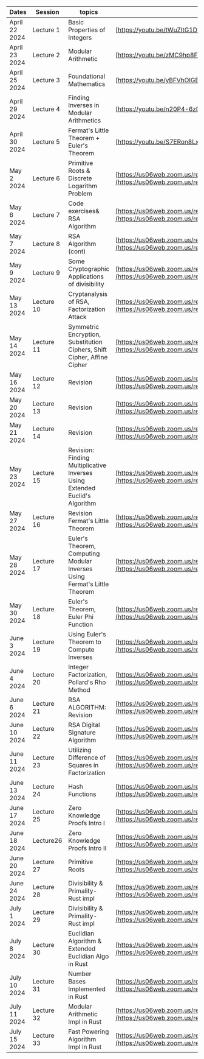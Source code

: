 |Dates|Session|topics|Recording Link|
|---|---|---|---|
|April 22 2024|Lecture 1|Basic Properties of Integers	|[https://youtu.be/tWuZltG1De8?si=O2wbMcbdcmBoDaB5](https://youtu.be/tWuZltG1De8?si=O2wbMcbdcmBoDaB5)|
|April 23 2024|Lecture 2|Modular Arithmetic	|[https://youtu.be/zMC9hp8FPnU?si=EGCFJmbWScizQVNt](https://youtu.be/zMC9hp8FPnU?si=EGCFJmbWScizQVNt)|
|April 25 2024|Lecture 3|	Foundational Mathematics |[https://youtu.be/yBFVhOIGE68?si=U1wHbFpcgQaj5Mc7)|
|April 29 2024|Lecture 4|Finding Inverses in Modular Arithmetics	|[https://youtu.be/n20P4-6zDQo?si=gj93d0MEfDsSlgqL](https://youtu.be/n20P4-6zDQo?si=gj93d0MEfDsSlgqL)|
|April 30 2024|Lecture 5|Fermat's Little Theorem + Euler's Theorem	|[https://youtu.be/S7ERon8Lxd8?si=P4ODedk7wBP7pmAU](https://youtu.be/S7ERon8Lxd8?si=P4ODedk7wBP7pmAU)|
|May 2 2024|Lecture 6|Primitive Roots & Discrete Logarithm Problem	|[https://us06web.zoom.us/rec/share/vBfXHyNUdz3RIWDL66kf9WWSmDmx4HicIutCN8H6rlkmeReq1DvuxjyX0JK-WdP5.kt64bVHac-GobRap](https://us06web.zoom.us/rec/share/vBfXHyNUdz3RIWDL66kf9WWSmDmx4HicIutCN8H6rlkmeReq1DvuxjyX0JK-WdP5.kt64bVHac-GobRap)|
|May 6 2024|Lecture 7|Code exercises& RSA Algorithm	|[https://us06web.zoom.us/rec/share/WOIqFkqVOSHwU98W8RLtOKlGjSkI9YNZb0w0m6lhYSHUH5_pvhLsThyHtdi67vAA.1qQEHkXYKV197RcT](https://us06web.zoom.us/rec/share/WOIqFkqVOSHwU98W8RLtOKlGjSkI9YNZb0w0m6lhYSHUH5_pvhLsThyHtdi67vAA.1qQEHkXYKV197RcT)|
|May 7 2024|Lecture 8|RSA Algorithm (cont)	|[https://us06web.zoom.us/rec/share/Q-GbVwrOgG4LI-_lOlI9b2Um2FMXSJSRrhYZABq10o7UhAAW6NUPJDjjNlKI4oI2.-t2OrLAqYE06ZlcR](https://us06web.zoom.us/rec/share/Q-GbVwrOgG4LI-_lOlI9b2Um2FMXSJSRrhYZABq10o7UhAAW6NUPJDjjNlKI4oI2.-t2OrLAqYE06ZlcR)|
|May 9 2024|Lecture 9|Some Cryptographic Applications of divisibility	|[https://us06web.zoom.us/rec/share/zRLQcDWIdyBVhkyXpA5c-ywrtR2ulIJ4SIm8RMNRWCjOFImOYy7KAAD1ICBmxetu.RlXbuVCBMZeVDHIO](https://us06web.zoom.us/rec/share/zRLQcDWIdyBVhkyXpA5c-ywrtR2ulIJ4SIm8RMNRWCjOFImOYy7KAAD1ICBmxetu.RlXbuVCBMZeVDHIO)|
|May 13 2024|Lecture 10|Cryptanalysis of RSA, Factorization Attack	|[https://us06web.zoom.us/rec/share/-elG2pdEpcU5bq0j8ubxVn6jfGXHJCaOzmGjI98gZp6shvUGEi2ommfKour6zRYI.J0VdS6r024hUgI6U](https://us06web.zoom.us/rec/share/-elG2pdEpcU5bq0j8ubxVn6jfGXHJCaOzmGjI98gZp6shvUGEi2ommfKour6zRYI.J0VdS6r024hUgI6U)|
|May 14 2024|Lecture 11|Symmetric Encryption, Substitution Ciphers, Shift Cipher, Affine Cipher	|[https://us06web.zoom.us/rec/share/IJIHWJfg-V2eYz7qL71Wl1BQVFCCb0wiSlZhn9v-l3TxZIsfRSyAiiaVY3Z5tfCV.O-Wn91zpLCGNh5Cm](https://us06web.zoom.us/rec/share/IJIHWJfg-V2eYz7qL71Wl1BQVFCCb0wiSlZhn9v-l3TxZIsfRSyAiiaVY3Z5tfCV.O-Wn91zpLCGNh5Cm)|
|May 16 2024|Lecture 12|Revision	|[https://us06web.zoom.us/rec/share/aUsBN7jedmUSjoQH1NTjco_U-I2qmMy6SUCMRgdgGULQ4lsyQ3_Pnh1f6vzujLsv.vVfpEWjnVsTqgyir](https://us06web.zoom.us/rec/share/aUsBN7jedmUSjoQH1NTjco_U-I2qmMy6SUCMRgdgGULQ4lsyQ3_Pnh1f6vzujLsv.vVfpEWjnVsTqgyir)|
|May 20 2024|Lecture 13|Revision	|[https://us06web.zoom.us/rec/share/OrYTkyRGwxHt5ozD0nnQ1dYTiMDBRV4bwXyzmY3gajZjXBQ2Su4DKQcmTA8XCQc4.dwCqTS8IERAzxg1X](https://us06web.zoom.us/rec/share/OrYTkyRGwxHt5ozD0nnQ1dYTiMDBRV4bwXyzmY3gajZjXBQ2Su4DKQcmTA8XCQc4.dwCqTS8IERAzxg1X)|
|May 21 2024|Lecture 14|Revision	|[https://us06web.zoom.us/rec/share/ts1Zm_FpeGz-WNEdYGtCfcUMnZG_9mlFcvyEa4UG_CNaaGvLLV8jS1A8rwfeQPgM.2QJnEfqIJDSQ-hiE](https://us06web.zoom.us/rec/share/ts1Zm_FpeGz-WNEdYGtCfcUMnZG_9mlFcvyEa4UG_CNaaGvLLV8jS1A8rwfeQPgM.2QJnEfqIJDSQ-hiE)|
|May 23 2024|Lecture 15|Revision: Finding Multiplicative Inverses Using Extended Euclid's Algorithm	|[https://us06web.zoom.us/rec/share/FhW_254IXO1TPl8S0QTPvOTYmvdwMEnB8LRz78abaRb76XWMJVZJFMYzhQaXpZbZ.tAVF21PGvpSShV5w](https://us06web.zoom.us/rec/share/FhW_254IXO1TPl8S0QTPvOTYmvdwMEnB8LRz78abaRb76XWMJVZJFMYzhQaXpZbZ.tAVF21PGvpSShV5w)|
|May 27 2024|Lecture 16|Revision Fermat's Little Theorem 	|[https://us06web.zoom.us/rec/share/sbFyd8kfBGrQciRYtJlzrdYmck0Ja1e-Qm7ryXPnWvSFhi6b5SFZgTEUpCsJ-npW.aK_tMPWparKAZJkg](https://us06web.zoom.us/rec/share/sbFyd8kfBGrQciRYtJlzrdYmck0Ja1e-Qm7ryXPnWvSFhi6b5SFZgTEUpCsJ-npW.aK_tMPWparKAZJkg)|
|May 28 2024|Lecture 17|Euler's Theorem, Computing Modular Inverses Using Fermat's Little Theorem	|[https://us06web.zoom.us/rec/share/vjFmUw9isEqfeXmq4ofkMgkyCSOAtg16sOy5wxDykgF6lFw581TAaS_Jtgc67hN6.aizhNfgWth8hy-Kt](https://us06web.zoom.us/rec/share/vjFmUw9isEqfeXmq4ofkMgkyCSOAtg16sOy5wxDykgF6lFw581TAaS_Jtgc67hN6.aizhNfgWth8hy-Kt)|
|May 30 2024|Lecture 18|Euler's Theorem, Euler Phi Function	|[https://us06web.zoom.us/rec/share/pF90e2b_KOQUqQp_A5sbKkuX2O8OeXWCwQBsvG1BHzpTfkGT6rc9NueBi6c-qgKO.bbZTrKKjF7GOajpc](https://us06web.zoom.us/rec/share/pF90e2b_KOQUqQp_A5sbKkuX2O8OeXWCwQBsvG1BHzpTfkGT6rc9NueBi6c-qgKO.bbZTrKKjF7GOajpc)|
|June 3 2024|Lecture 19|Using Euler's Theorem to Compute Inverses	|[https://us06web.zoom.us/rec/share/IcNeEXHeUSKRK3QV9af9O4OMxfOl6xF92PinpHjFFrV1Yulvnf7oAq0RYMgEjchS.gcf2E8Z38WcTXqJf](https://us06web.zoom.us/rec/share/IcNeEXHeUSKRK3QV9af9O4OMxfOl6xF92PinpHjFFrV1Yulvnf7oAq0RYMgEjchS.gcf2E8Z38WcTXqJf)|
|June 4 2024|Lecture 20|Integer Factorization, Pollard's Rho Method	|[https://us06web.zoom.us/rec/share/Q55LjNKXNAcSqxlePjtRr8zkeYZKGZGIR_o1ehNoP9K_H2q1bcSGqmKosqUkACGs.ffNky8zvMNjz28J4](https://us06web.zoom.us/rec/share/Q55LjNKXNAcSqxlePjtRr8zkeYZKGZGIR_o1ehNoP9K_H2q1bcSGqmKosqUkACGs.ffNky8zvMNjz28J4)|
|June 6 2024|Lecture 21|RSA ALGORITHM: Revision	|[https://us06web.zoom.us/rec/share/Oku7uPn4aBaqfVGoGtFfYrwMJZf5MwJ5SG4EsHMbGVe_Tt5s2h6lQrUH4WqvWLx5.ijmlpsYetxWA6041](https://us06web.zoom.us/rec/share/Oku7uPn4aBaqfVGoGtFfYrwMJZf5MwJ5SG4EsHMbGVe_Tt5s2h6lQrUH4WqvWLx5.ijmlpsYetxWA6041)|
|June 10 2024|Lecture 22|RSA Digital Signature Algorithm	|[https://us06web.zoom.us/rec/share/xKhAHlSii6QnAwZF_jgF8QhOeSQQkpr6vqPOR-a9yF9qB5awbQFV2cToZRmQJUe7.5G8pTRMFWPLkMiLT](https://us06web.zoom.us/rec/share/xKhAHlSii6QnAwZF_jgF8QhOeSQQkpr6vqPOR-a9yF9qB5awbQFV2cToZRmQJUe7.5G8pTRMFWPLkMiLT)|
|June 11 2024|Lecture 23|Utilizing Difference of Squares in Factorization	|[https://us06web.zoom.us/rec/share/hQxvDeR70Nrk6ISMIBR14Zr0qeq5Oe5BTQniIL_80ESHmxQ-u-hO0DvK8nI2d9tn.NpdbMWarRUUSeSqI](https://us06web.zoom.us/rec/share/hQxvDeR70Nrk6ISMIBR14Zr0qeq5Oe5BTQniIL_80ESHmxQ-u-hO0DvK8nI2d9tn.NpdbMWarRUUSeSqI)|
|June 13 2024|Lecture 24|Hash Functions	|[https://us06web.zoom.us/rec/share/lTKXGaKegmoP-UL7m76uTtJ6Je90s-yutM9T7g5sr3ErIQqqeHKcGQEL5BfBcn2h.2CTqu45714Wccr54](https://us06web.zoom.us/rec/share/lTKXGaKegmoP-UL7m76uTtJ6Je90s-yutM9T7g5sr3ErIQqqeHKcGQEL5BfBcn2h.2CTqu45714Wccr54)|
|June 17 2024|Lecture 25|Zero Knowledge Proofs Intro I	|[https://us06web.zoom.us/rec/share/OmqoEMuULE8vuewYlTTmTczkkG34--J0wA1Pb9cEhVSJlxffO74JFsv_-YRXWPGr.nyP4T6GZo_5PzXaP](https://us06web.zoom.us/rec/share/OmqoEMuULE8vuewYlTTmTczkkG34--J0wA1Pb9cEhVSJlxffO74JFsv_-YRXWPGr.nyP4T6GZo_5PzXaP)|
|June 18 2024|Lecture26|Zero Knowledge Proofs Intro  II|[https://us06web.zoom.us/rec/share/0YsaTFgwnWYHWd_6nKB8evmZZT6nakN-kTZ0Sb6nVo-snaduGqDnszodnw0UNEWp.NXFy8mUIT9Nv0zkG](https://us06web.zoom.us/rec/share/0YsaTFgwnWYHWd_6nKB8evmZZT6nakN-kTZ0Sb6nVo-snaduGqDnszodnw0UNEWp.NXFy8mUIT9Nv0zkG)|
|June 20 2024|Lecture 27|Primitive Roots	|[https://us06web.zoom.us/rec/share/zFIEEqk2ijMtIZdNnVbALhBDLCQfVHUiOBzBmPKqH9uhUQWa6HkWKv2eECk-GRAB.SxKSEQ4hdcnm662E](https://us06web.zoom.us/rec/share/zFIEEqk2ijMtIZdNnVbALhBDLCQfVHUiOBzBmPKqH9uhUQWa6HkWKv2eECk-GRAB.SxKSEQ4hdcnm662E)|
|June 24 2024|Lecture 28|Divisibility & Primality- Rust impl	|[https://us06web.zoom.us/rec/share/Wpc_lXcoPQjnOSwRWSKCmvBfBP3zVKCKw6MuaJZEh63tUh6_4x94BoOOa2aE5LR4.TgSMuM394zNT5pXx](https://us06web.zoom.us/rec/share/Wpc_lXcoPQjnOSwRWSKCmvBfBP3zVKCKw6MuaJZEh63tUh6_4x94BoOOa2aE5LR4.TgSMuM394zNT5pXx)|
|July 1 2024|Lecture 29|Divisibility & Primality- Rust impl	|[https://us06web.zoom.us/rec/share/kWQHT7GZaAdb5O3axZMdKNgmIyuiS7iLlQpCtm08xeL99qHzTmMM0uVxYKhrWXfT.r2Cd7XmapfGXF4Cz](https://us06web.zoom.us/rec/share/kWQHT7GZaAdb5O3axZMdKNgmIyuiS7iLlQpCtm08xeL99qHzTmMM0uVxYKhrWXfT.r2Cd7XmapfGXF4Cz)|
|July 8 2024|Lecture 30|Euclidian Algorithm & Extended Euclidian Algo in Rust	|[https://us06web.zoom.us/rec/share/-iB2jiSkrjEJfqJqb-bPCHDveo9icYmPAMf6SxheH8tZzi3dkJkpji2XhlclBTKU.qmLIEa7dzUv868am](https://us06web.zoom.us/rec/share/-iB2jiSkrjEJfqJqb-bPCHDveo9icYmPAMf6SxheH8tZzi3dkJkpji2XhlclBTKU.qmLIEa7dzUv868am)|
|July 10 2024|Lecture 31|Number Bases Implemented in Rust	|[https://us06web.zoom.us/rec/share/Sek7k5nBzi3zxd5g_Tr6V7ycC9gKKt-vf0c7numyzHHxBhwV8ZZzC05GlPa-tYw4.BT8DkqrjFsHHviIv](https://us06web.zoom.us/rec/share/Sek7k5nBzi3zxd5g_Tr6V7ycC9gKKt-vf0c7numyzHHxBhwV8ZZzC05GlPa-tYw4.BT8DkqrjFsHHviIv)|
|July 11 2024|Lecture 32|Modular Arithmetic Impl in Rust	|[https://us06web.zoom.us/rec/share/mrO8RXaLPPGzMBIVAlGRz_HJzGYpERin8aURgFT0FOEZ_SsQUD5HmS4WAi7UiZ03.XvTAE4cPHsbKulyx](https://us06web.zoom.us/rec/share/mrO8RXaLPPGzMBIVAlGRz_HJzGYpERin8aURgFT0FOEZ_SsQUD5HmS4WAi7UiZ03.XvTAE4cPHsbKulyx)|
|July 15 2024|Lecture 33|      Fast Powering Algorithm Impl in Rust	|[https://us06web.zoom.us/rec/share/AnsUt4E6Mc7--1gQnFuYsz02zzkpOtdhwHXu0RHLNR7W0dwogsjZApVWG1sCA8om.U0aom8DtkRxBucic](https://us06web.zoom.us/rec/share/AnsUt4E6Mc7--1gQnFuYsz02zzkpOtdhwHXu0RHLNR7W0dwogsjZApVWG1sCA8om.U0aom8DtkRxBucic)|
